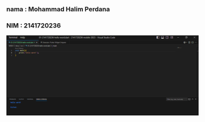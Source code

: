 ### nama    : Mohammad Halim Perdana
### NIM     : 2141720236
![Screenshot hello_world](docs/hello_world.PNG)